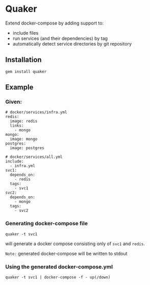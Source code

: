 # Quaker

Extend docker-compose by adding support to:
- include files
- run services (and their dependencies) by tag
- automatically detect service directories by git repository

## Installation

```
gem install quaker
```

## Example

### Given:

```
# docker/services/infra.yml
redis:
  image: redis
  links:
    - mongo
mongo:
  image: mongo
postgres:
  image: postgres
```

```
# docker/services/all.yml
include:
  - infra.yml
svc1:
  depends_on:
    - redis
  tags:
    - svc1
svc2:
  depends_on:
    - mongo
  tags:
    - svc2

```

### Generating docker-compose file

```
quaker -t svc1
```

will generate a docker compose consisting only of `svc1` and `redis`.

`Note:` generated docker-compose will be written to stdout

### Using the generated docker-compose.yml

```
quaker -t svc1 | docker-compose -f - up(/down)
```
